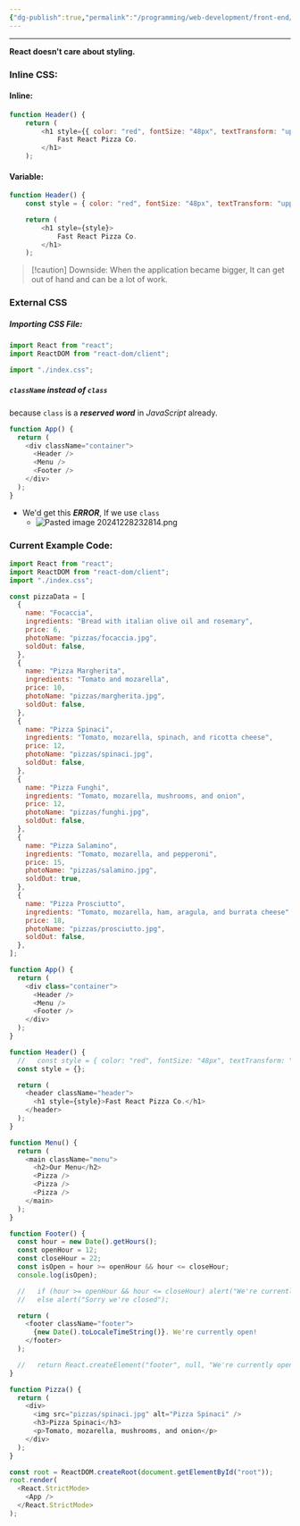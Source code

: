 ```yaml
---
{"dg-publish":true,"permalink":"/programming/web-development/front-end/react-js/001-react-fundamentals/003-jsx/003-styling-react-applications/","tags":["programming","ReactJS","javascript","jsx"],"created":"2024-12-28T22:25:08.060+08:00"}
---
```


---

__React doesn't care about styling.__
### Inline CSS:
#### Inline:
```js
function Header() {
	return (
		<h1 style={{ color: "red", fontSize: "48px", textTransform: "uppercase" }}>
			Fast React Pizza Co. 
		</h1>
	); 
```

#### Variable:
```js
function Header() {
	const style = { color: "red", fontSize: "48px", textTransform: "uppercase" };

	return (
		<h1 style={style}>
			Fast React Pizza Co. 
		</h1>
	); 
```

> [!caution] Downside:
> When the application became bigger, It can get out of hand and can be a lot of work.


### External CSS
##### Importing CSS File:
```js
import React from "react";
import ReactDOM from "react-dom/client";

import "./index.css";
```

##### `className` instead of `class`
because `class` is a ___reserved word___ in _JavaScript_ already.
```js
function App() {
  return (
    <div className="container">
      <Header />
      <Menu />
      <Footer />
    </div>
  );
}
```
- We'd get this ___ERROR___, If we use `class`
	- ![Pasted image 20241228232814.png](/img/user/Misc/attachments/Pasted%20image%2020241228232814.png)
### Current Example Code:
```js
import React from "react";
import ReactDOM from "react-dom/client";
import "./index.css";

const pizzaData = [
  {
    name: "Focaccia",
    ingredients: "Bread with italian olive oil and rosemary",
    price: 6,
    photoName: "pizzas/focaccia.jpg",
    soldOut: false,
  },
  {
    name: "Pizza Margherita",
    ingredients: "Tomato and mozarella",
    price: 10,
    photoName: "pizzas/margherita.jpg",
    soldOut: false,
  },
  {
    name: "Pizza Spinaci",
    ingredients: "Tomato, mozarella, spinach, and ricotta cheese",
    price: 12,
    photoName: "pizzas/spinaci.jpg",
    soldOut: false,
  },
  {
    name: "Pizza Funghi",
    ingredients: "Tomato, mozarella, mushrooms, and onion",
    price: 12,
    photoName: "pizzas/funghi.jpg",
    soldOut: false,
  },
  {
    name: "Pizza Salamino",
    ingredients: "Tomato, mozarella, and pepperoni",
    price: 15,
    photoName: "pizzas/salamino.jpg",
    soldOut: true,
  },
  {
    name: "Pizza Prosciutto",
    ingredients: "Tomato, mozarella, ham, aragula, and burrata cheese",
    price: 18,
    photoName: "pizzas/prosciutto.jpg",
    soldOut: false,
  },
];

function App() {
  return (
    <div class="container">
      <Header />
      <Menu />
      <Footer />
    </div>
  );
}

function Header() {
  //   const style = { color: "red", fontSize: "48px", textTransform: "uppercase" };
  const style = {};

  return (
    <header className="header">
      <h1 style={style}>Fast React Pizza Co.</h1>
    </header>
  );
}

function Menu() {
  return (
    <main className="menu">
      <h2>Our Menu</h2>
      <Pizza />
      <Pizza />
      <Pizza />
    </main>
  );
}

function Footer() {
  const hour = new Date().getHours();
  const openHour = 12;
  const closeHour = 22;
  const isOpen = hour >= openHour && hour <= closeHour;
  console.log(isOpen);

  //   if (hour >= openHour && hour <= closeHour) alert("We're currently open!");
  //   else alert("Sorry we're closed");

  return (
    <footer className="footer">
      {new Date().toLocaleTimeString()}. We're currently open!
    </footer>
  );

  //   return React.createElement("footer", null, "We're currently open!");
}

function Pizza() {
  return (
    <div>
      <img src="pizzas/spinaci.jpg" alt="Pizza Spinaci" />
      <h3>Pizza Spinaci</h3>
      <p>Tomato, mozarella, mushrooms, and onion</p>
    </div>
  );
}

const root = ReactDOM.createRoot(document.getElementById("root"));
root.render(
  <React.StrictMode>
    <App />
  </React.StrictMode>
);

```
